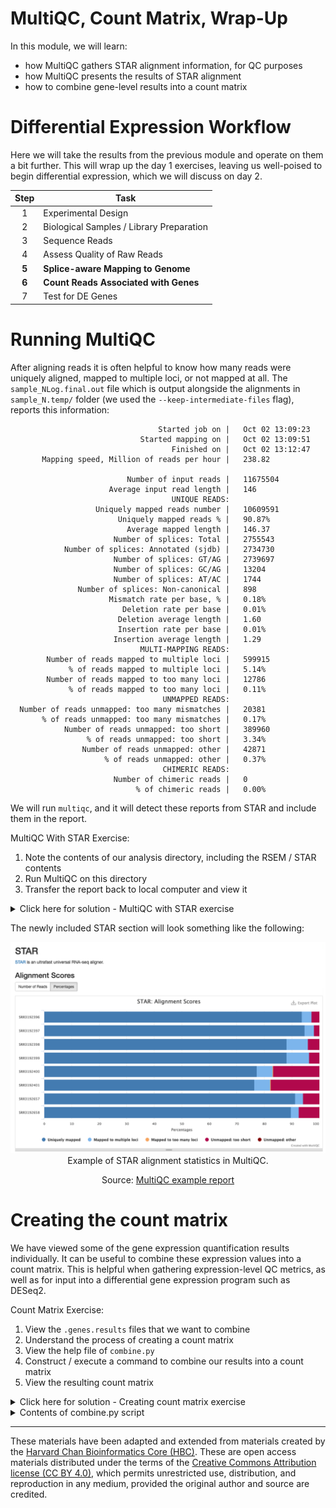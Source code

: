 # MultiQC, Count Matrix, Wrap-Up

In this module, we will learn:
* how MultiQC gathers STAR alignment information, for QC purposes
* how MultiQC presents the results of STAR alignment
* how to combine gene-level results into a count matrix

# Differential Expression Workflow

Here we will take the results from the previous module and operate on them a bit further. This will wrap up the day 1 exercises, leaving us well-poised to begin differential expression, which we will discuss on day 2.

| Step | Task |
| :--: | ---- |
| 1 | Experimental Design |
| 2 | Biological Samples / Library Preparation |
| 3 | Sequence Reads |
| 4 | Assess Quality of Raw Reads |
| **5** | **Splice-aware Mapping to Genome** |
| **6** | **Count Reads Associated with Genes** |
| 7 | Test for DE Genes |

# Running MultiQC

After aligning reads it is often helpful to know how many reads were uniquely aligned, mapped to multiple loci, or not mapped at all. The `sample_NLog.final.out` file which is output alongside the alignments in `sample_N.temp/` folder (we used the `--keep-intermediate-files` flag), reports this information:

```
                                 Started job on |	Oct 02 13:09:23
                             Started mapping on |	Oct 02 13:09:51
                                    Finished on |	Oct 02 13:12:47
       Mapping speed, Million of reads per hour |	238.82

                          Number of input reads |	11675504
                      Average input read length |	146
                                    UNIQUE READS:
                   Uniquely mapped reads number |	10609591
                        Uniquely mapped reads % |	90.87%
                          Average mapped length |	146.37
                       Number of splices: Total |	2755543
            Number of splices: Annotated (sjdb) |	2734730
                       Number of splices: GT/AG |	2739697
                       Number of splices: GC/AG |	13204
                       Number of splices: AT/AC |	1744
               Number of splices: Non-canonical |	898
                      Mismatch rate per base, % |	0.18%
                         Deletion rate per base |	0.01%
                        Deletion average length |	1.60
                        Insertion rate per base |	0.01%
                       Insertion average length |	1.29
                             MULTI-MAPPING READS:
        Number of reads mapped to multiple loci |	599915
             % of reads mapped to multiple loci |	5.14%
        Number of reads mapped to too many loci |	12786
             % of reads mapped to too many loci |	0.11%
                                  UNMAPPED READS:
  Number of reads unmapped: too many mismatches |	20381
       % of reads unmapped: too many mismatches |	0.17%
            Number of reads unmapped: too short |	389960
                 % of reads unmapped: too short |	3.34%
                Number of reads unmapped: other |	42871
                     % of reads unmapped: other |	0.37%
                                  CHIMERIC READS:
                       Number of chimeric reads |	0
                            % of chimeric reads |	0.00%
```

We will run `multiqc`, and it will detect these reports from STAR and include them in the report.

MultiQC With STAR Exercise:

1. Note the contents of our analysis directory, including the RSEM / STAR contents
2. Run MultiQC on this directory
3. Transfer the report back to local computer and view it

<details>
<summary>Click here for solution - MultiQC with STAR exercise</summary>

1. Note contents of our analysis directory, including RSEM / STAR contents

        ls -l ~/analysis/rsem_star/

2. Run MultiQC on this directory

        multiqc --outdir ~/analysis/multiqc_star ~/analysis/rsem_star

3. Transfer the report back to local computer and view it

        exit # log out from remote

        # Now on local
        scp <username>@50.17.210.255:~/analysis/multiqc/multiqc_report.html ~/workshop_rsd/multiqc_report_star.html

Use GUI file manager to find your ~/workshop_rsd folder. Double-click multiqc_report.html (open it with an internet browser).

</details>

The newly included STAR section will look something like the following:

<center>

![Example of STAR alignment statistics in MultiQC.](images/multiqc_star.png)
Example of STAR alignment statistics in MultiQC.

Source: [MultiQC example report](https://multiqc.info/examples/rna-seq/multiqc_report.html#star)

</center>


# Creating the count matrix

We have viewed some of the gene expression quantification results individually. It can be useful to combine these expression values into a count matrix. This is helpful when gathering expression-level QC metrics, as well as for input into a differential gene expression program such as DESeq2.

Count Matrix Exercise:

1. View the `.genes.results` files that we want to combine
2. Understand the process of creating a count matrix
3. View the help file of `combine.py`
4. Construct / execute a command to combine our results into a count matrix
5. View the resulting count matrix

<details>
<summary>Click here for solution - Creating count matrix exercise</summary>

1. View the `.genes.results` files that we want to combine

        head -n 1 ~/analysis/rsem_star/sample_01.genes.results
        # It's easiest to look at the first line (header)

2. Understand the process of creating a count matrix
3. View the help file of `combine.py`

        combine.py --help

4. Construct / execute a command to combine our results into a count matrix

        combine.py --output_file ~/analysis/count_matrix.tsv --input_path 'analysis/rsem_star/*.genes.results' --column expected_count --id_columns gene_id

5. View the resulting count matrix

        head ~/analysis/count_matrix.tsv

</details>



<details>
    <summary>Contents of combine.py script</summary>

    There are many ways to combine these results into a count matrix. Here is how this python script we've used, `combine.py`, works:
```
'''Combines the count/FPKM/TPM from individual sample outputs into one matrix'''
import argparse
from glob import glob
from os.path import commonprefix, basename
import re
import sys

import numpy as np
import pandas as pd

__version__ = '0.0.1'
_DESCRIPTION = \
'''Accepts tab-separated sample isoform files and combines into single tab-separated matrix.'''

def _commonsuffix(strings):
    return commonprefix(list(map(lambda s:s[::-1], strings)))[::-1]

def _build_sample_files(file_glob):
    sample_files = []
    file_names = glob(file_glob)
    suffix = _commonsuffix(file_names)
    for file_name in sorted(file_names):
        sample_name = basename(file_name).replace(suffix, '')
        sample_files.append((sample_name, file_name))
    return sample_files

def _parse_command_line_args(sys_argv):
    parser = argparse.ArgumentParser(
        description=_DESCRIPTION)
    parser.add_argument(
        '-o', '--output_file',
        type=str,
        help='path to combined output file',
        required=True)
    parser.add_argument(
        '-i', '--input_path',
        type=str,
        help='path (including linux wildcards) to sample input files; surround with single quotes when usimg wildcards',
        required=True)
    parser.add_argument(
        '-c', '--column',
        type=str,
        help='full name of column to extract from inputs (e.g. FPKM)',
        required=True)
    parser.add_argument(
        '--id_columns',
        type=str,
        help='gene_id or gene_id,transcript_id',
        required=True)

    parser.add_argument('--version',
                    '-V',
                    action='version',
                    version=__version__)
    args = parser.parse_args(sys_argv)
    args.id_columns=args.id_columns.split(',')
    return args


def main(argv):
    print('combine v{}'.format(__version__))
    print('command line args: {}'.format(' '.join(argv)))
    args = _parse_command_line_args(argv[1:])

    sample_files = _build_sample_files(args.input_path)
    output_filename = args.output_file
    merge_column = args.column

    name, file = sample_files.pop(0)
    df=pd.read_csv(file, sep='\t', low_memory=False)
    # Round expected counts and convert to integers
    df['expected_count'] = np.rint(df['expected_count']).astype(int)

    new=pd.DataFrame(df[args.id_columns+[merge_column]])
    new.rename(columns={merge_column:name},inplace=True)
    for (name, file) in sample_files:
        df=pd.read_csv(file, sep='\t')
        df['expected_count'] = np.rint(df['expected_count']).astype(int)
        new[name]=df[merge_column]

    print('saving {} ({} x {})'.format(output_filename, *new.shape))
    new.to_csv(output_filename,sep='\t',index=False)
    print('done')

if __name__ == '__main__':
    main(sys.argv)
```
</details>


---

These materials have been adapted and extended from materials created by the [Harvard Chan Bioinformatics Core (HBC)](http://bioinformatics.sph.harvard.edu/). These are open access materials distributed under the terms of the [Creative Commons Attribution license (CC BY 4.0)](http://creativecommons.org/licenses/by/4.0/), which permits unrestricted use, distribution, and reproduction in any medium, provided the original author and source are credited.
